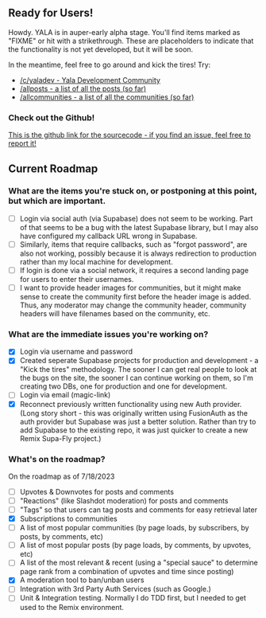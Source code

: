 ## Ready for Users!

Howdy. YALA is in auper-early alpha stage. You'll find items marked as "FIXME" or hit with a strikethrough.  These are placeholders to indicate that the functionality is not yet developed, but it will be soon.  

In the meantime, feel free to go around and kick the tires! Try:

* [/c/yaladev - Yala Development Community](/c/yaladev)
* [/allposts - a list of all the posts (so far)](/allposts)
* [/allcommunities - a list of all the communities (so far)](/allcommunities)

### Check out the Github!
[This is the github link for the sourcecode - if you find an issue, feel free to report it!](https://github.com/kerryboyko/yala-superfly)

## Current Roadmap

### What are the items you're stuck on, or postponing at this point, but which are important.

- [ ] Login via social auth (via Supabase) does not seem to be working.  Part of that seems to be a bug with the latest Supabase library, but I may also have configured my callback URL wrong in Supabase. 
- [ ] Similarly, items that require callbacks, such as "forgot password", are also not working, possibly because it is always redirection to production rather than my local machine for development. 
- [ ] If login is done via a social network, it requires a second landing page for users to enter their usernames. 
- [ ] I want to provide header images for communities, but it might make sense to create the community first before the header image is added. Thus, any moderator may change the community header, community headers will have filenames based on the community, etc. 

### What are the immediate issues you're working on?

- [x] Login via username and password
- [x] Created seperate Supabase projects for production and development - a "Kick the tires" methodology. The sooner I can get real people to look at the bugs on the site, the sooner I can continue working on them, so I'm creating two DBs, one for production and one for development.  
- [ ] Login via email (magic-link)
- [x] Reconnect previously written functionality using new Auth provider. (Long story short - this was originally written using FusionAuth as the auth provider but Supabase was just a better solution. Rather than try to add Supabase to the existing repo, it was just quicker to create a new Remix Supa-Fly project.)

### What's on the roadmap?

On the roadmap as of 7/18/2023

- [ ] Upvotes & Downvotes for posts and comments
- [ ] "Reactions" (like Slashdot moderation) for posts and comments
- [ ] "Tags" so that users can tag posts and comments for easy retrieval later
- [x] Subscriptions to communities
- [ ] A list of most popular communities (by page loads, by subscribers, by posts, by comments, etc)
- [ ] A list of most popular posts (by page loads, by comments, by upvotes, etc)
- [ ] A list of the most relevant & recent (using a "special sauce" to determine page rank from a combination of upvotes and time since posting)
- [x] A moderation tool to ban/unban users
- [ ] Integration with 3rd Party Auth Services (such as Google.)
- [ ] Unit & Integration testing. Normally I do TDD first, but I needed to get used to the Remix environment.
